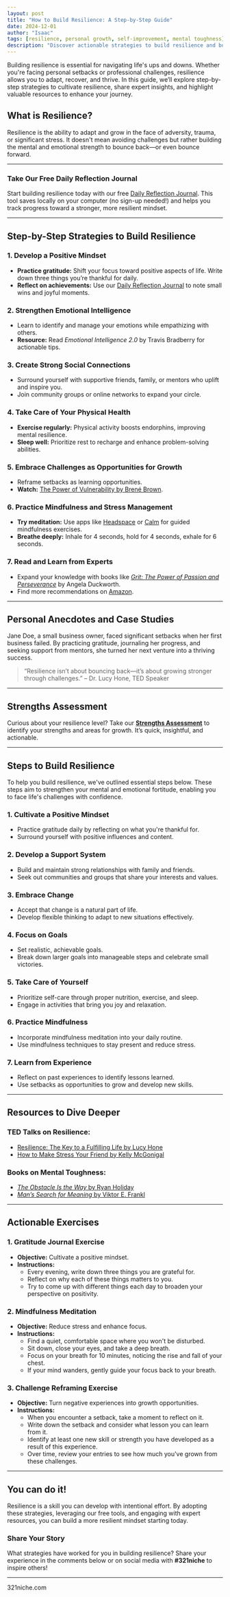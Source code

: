 ```yaml
---
layout: post
title: "How to Build Resilience: A Step-by-Step Guide"
date: 2024-12-01
author: "Isaac"
tags: [resilience, personal growth, self-improvement, mental toughness]
description: "Discover actionable strategies to build resilience and bounce back from challenges, with links to insightful TED talks, a free daily journal, and recommended Amazon books on mental toughness."
---
```


Building resilience is essential for navigating life's ups and downs. Whether you're facing personal setbacks or professional challenges, resilience allows you to adapt, recover, and thrive. In this guide, we’ll explore step-by-step strategies to cultivate resilience, share expert insights, and highlight valuable resources to enhance your journey.

## What is Resilience?

Resilience is the ability to adapt and grow in the face of adversity, trauma, or significant stress. It doesn't mean avoiding challenges but rather building the mental and emotional strength to bounce back—or even bounce forward.

---

### **Take Our Free Daily Reflection Journal**
Start building resilience today with our free [Daily Reflection Journal](https://www.321niche.com/daily-reflection-journal.html). This tool saves locally on your computer (no sign-up needed!) and helps you track progress toward a stronger, more resilient mindset.

---

## Step-by-Step Strategies to Build Resilience

### 1. **Develop a Positive Mindset**
- **Practice gratitude:** Shift your focus toward positive aspects of life. Write down three things you’re thankful for daily.
- **Reflect on achievements:** Use our [Daily Reflection Journal](https://www.321niche.com/daily-reflection-journal.html) to note small wins and joyful moments.

### 2. **Strengthen Emotional Intelligence**
- Learn to identify and manage your emotions while empathizing with others.
- **Resource:** Read *Emotional Intelligence 2.0* by Travis Bradberry for actionable tips.

### 3. **Create Strong Social Connections**
- Surround yourself with supportive friends, family, or mentors who uplift and inspire you.
- Join community groups or online networks to expand your circle.

### 4. **Take Care of Your Physical Health**
- **Exercise regularly:** Physical activity boosts endorphins, improving mental resilience.
- **Sleep well:** Prioritize rest to recharge and enhance problem-solving abilities.

### 5. **Embrace Challenges as Opportunities for Growth**
- Reframe setbacks as learning opportunities.
- **Watch:** [The Power of Vulnerability by Brené Brown](https://www.ted.com/talks/brene_brown_the_power_of_vulnerability).

### 6. **Practice Mindfulness and Stress Management**
- **Try meditation:** Use apps like [Headspace](https://www.headspace.com) or [Calm](https://www.calm.com) for guided mindfulness exercises.
- **Breathe deeply:** Inhale for 4 seconds, hold for 4 seconds, exhale for 6 seconds.

### 7. **Read and Learn from Experts**
- Expand your knowledge with books like [*Grit: The Power of Passion and Perseverance*](https://amzn.to/4idAHGZ) by Angela Duckworth.
- Find more recommendations on [Amazon](https://www.amazon.com).

---

## Personal Anecdotes and Case Studies
Jane Doe, a small business owner, faced significant setbacks when her first business failed. By practicing gratitude, journaling her progress, and seeking support from mentors, she turned her next venture into a thriving success.

> “Resilience isn’t about bouncing back—it’s about growing stronger through challenges.” – Dr. Lucy Hone, TED Speaker

---

## Strengths Assessment
Curious about your resilience level? Take our **[Strengths Assessment]((https://www.321niche.com/downloads/strengths-assessment.pdf))** to identify your strengths and areas for growth. It’s quick, insightful, and actionable.

---

## Steps to Build Resilience
To help you build resilience, we've outlined essential steps below. These steps aim to strengthen your mental and emotional fortitude, enabling you to face life's challenges with confidence.

### 1. **Cultivate a Positive Mindset**
- Practice gratitude daily by reflecting on what you're thankful for.
- Surround yourself with positive influences and content.

### 2. **Develop a Support System**
- Build and maintain strong relationships with family and friends.
- Seek out communities and groups that share your interests and values.

### 3. **Embrace Change**
- Accept that change is a natural part of life.
- Develop flexible thinking to adapt to new situations effectively.

### 4. **Focus on Goals**
- Set realistic, achievable goals.
- Break down larger goals into manageable steps and celebrate small victories.

### 5. **Take Care of Yourself**
- Prioritize self-care through proper nutrition, exercise, and sleep.
- Engage in activities that bring you joy and relaxation.

### 6. **Practice Mindfulness**
- Incorporate mindfulness meditation into your daily routine.
- Use mindfulness techniques to stay present and reduce stress.

### 7. **Learn from Experience**
- Reflect on past experiences to identify lessons learned.
- Use setbacks as opportunities to grow and develop new skills.

---


## Resources to Dive Deeper

### **TED Talks on Resilience:**
- [Resilience: The Key to a Fulfilling Life by Lucy Hone](https://www.ted.com/talks/lucy_hone_the_three_secrets_of_resilient_people)
- [How to Make Stress Your Friend by Kelly McGonigal](https://www.ted.com/talks/kelly_mcgonigal_how_to_make_stress_your_friend)

### **Books on Mental Toughness:**
- [*The Obstacle Is the Way* by Ryan Holiday](https://amzn.to/4fXb4J2)
- [*Man’s Search for Meaning* by Viktor E. Frankl](https://amzn.to/41fvMz9)

---

## Actionable Exercises

### 1. **Gratitude Journal Exercise**
- **Objective:** Cultivate a positive mindset.
- **Instructions:** 
  - Every evening, write down three things you are grateful for.
  - Reflect on why each of these things matters to you.
  - Try to come up with different things each day to broaden your perspective on positivity.

### 2. **Mindfulness Meditation**
- **Objective:** Reduce stress and enhance focus.
- **Instructions:**
  - Find a quiet, comfortable space where you won't be disturbed.
  - Sit down, close your eyes, and take a deep breath.
  - Focus on your breath for 10 minutes, noticing the rise and fall of your chest.
  - If your mind wanders, gently guide your focus back to your breath.

### 3. **Challenge Reframing Exercise**
- **Objective:** Turn negative experiences into growth opportunities.
- **Instructions:**
  - When you encounter a setback, take a moment to reflect on it.
  - Write down the setback and consider what lesson you can learn from it.
  - Identify at least one new skill or strength you have developed as a result of this experience.
  - Over time, review your entries to see how much you've grown from these challenges.

---

## You can do it!

Resilience is a skill you can develop with intentional effort. By adopting these strategies, leveraging our free tools, and engaging with expert resources, you can build a more resilient mindset starting today.

### Share Your Story
What strategies have worked for you in building resilience? Share your experience in the comments below or on social media with **#321niche** to inspire others!

---
321niche.com
